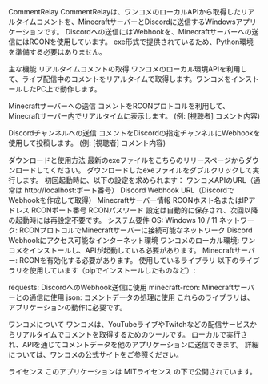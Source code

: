 CommentRelay
CommentRelayは、ワンコメのローカルAPIから取得したリアルタイムコメントを、MinecraftサーバーとDiscordに送信するWindowsアプリケーションです。
Discordへの送信にはWebhookを、Minecraftサーバーへの送信にはRCONを使用しています。
exe形式で提供されているため、Python環境を準備する必要はありません。

主な機能
リアルタイムコメントの取得
ワンコメのローカル環境APIを利用して、ライブ配信中のコメントをリアルタイムで取得します。ワンコメをインストールしたPC上で動作します。

Minecraftサーバーへの送信
コメントをRCONプロトコルを利用して、Minecraftサーバー内でリアルタイムに表示します。
(例: [視聴者] コメント内容)

Discordチャンネルへの送信
コメントをDiscordの指定チャンネルにWebhookを使用して投稿します。
(例: [視聴者] コメント内容)

ダウンロードと使用方法
最新のexeファイルをこちらのリリースページからダウンロードしてください。
ダウンロードしたexeファイルをダブルクリックして実行します。
初回起動時に、以下の設定を求められます：
ワンコメAPIのURL（通常は http://localhost:ポート番号）
Discord Webhook URL（DiscordでWebhookを作成して取得）
Minecraftサーバー情報
RCONホスト名またはIPアドレス
RCONポート番号
RCONパスワード
設定は自動的に保存され、次回以降の起動時には再設定不要です。
システム要件
OS: Windows 10 / 11
ネットワーク:
RCONプロトコルでMinecraftサーバーに接続可能なネットワーク
Discord Webhookにアクセス可能なインターネット環境
ワンコメのローカル環境: ワンコメをインストールし、APIが起動している必要があります。
Minecraftサーバー: RCONを有効化する必要があります。
使用しているライブラリ
以下のライブラリを使用しています（pipでインストールしたものなど）:

requests: DiscordへのWebhook送信に使用
minecraft-rcon: Minecraftサーバーとの通信に使用
json: コメントデータの処理に使用
これらのライブラリは、アプリケーションの動作に必要です。

ワンコメについて
ワンコメは、YouTubeライブやTwitchなどの配信サービスからリアルタイムでコメントを取得するためのツールです。
ローカルで実行され、APIを通じてコメントデータを他のアプリケーションに送信できます。
詳細については、ワンコメの公式サイトをご参照ください。

ライセンス
このアプリケーションは MITライセンス の下で公開されています。

